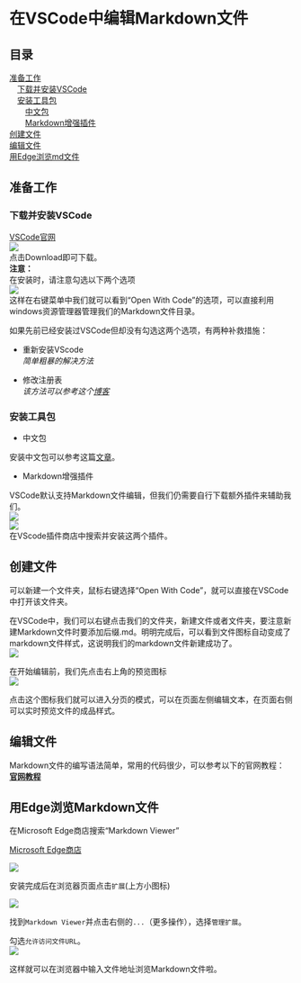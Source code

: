 # 在VSCode中编辑Markdown文件
## 目录
[准备工作](#准备工作)  
&emsp;[下载并安装VSCode](#下载并安装vscode)  
&emsp;[安装工具包](#安装工具包)  
&emsp;&emsp;[中文包](#zh)   
&emsp;&emsp;[Markdown增强插件](#store)   
[创建文件](#创建文件)  
[编辑文件](#编辑文件)  
[用Edge浏览md文件](#用edge浏览markdown文件)
## 准备工作
### 下载并安装VSCode  
[VSCode官网](https://code.visualstudio.com/)  
![](https://i.postimg.cc/QxW47t9K/download-VSCode.png)  
点击Download即可下载。  
**注意：**  
在安装时，请注意勾选以下两个选项  
![](https://i.postimg.cc/9fvtCPbx/download-Warning.png)  
这样在右键菜单中我们就可以看到“Open With Code”的选项，可以直接利用windows资源管理器管理我们的Markdown文件目录。  

如果先前已经安装过VSCode但却没有勾选这两个选项，有两种补救措施：  
- 重新安装VScode  
  *简单粗暴的解决方法* 

- 修改注册表  
  *该方法可以参考这个[博客](https://www.cnblogs.com/TopStop/p/15050793.html)*    
### 安装工具包  
   - <div id="zh">中文包</div>    
   安装中文包可以参考这篇[文章](https://zhuanlan.zhihu.com/p/263036716)。  
   - <div id="store">Markdown增强插件</div>  
   VSCode默认支持Markdown文件编辑，但我们仍需要自行下载额外插件来辅助我们。  
   ![](https://i.postimg.cc/pryFjps9/install1.png)  
   ![](https://i.postimg.cc/v8j1j8Pz/install2.png)  
   在VScode插件商店中搜索并安装这两个插件。 

## 创建文件
可以新建一个文件夹，鼠标右键选择“Open With Code”，就可以直接在VSCode中打开该文件夹。  
  
在VSCode中，我们可以右键点击我们的文件夹，新建文件或者文件夹，要注意新建Markdown文件时要添加后缀.md。明明完成后，可以看到文件图标自动变成了markdown文件样式，这说明我们的markdown文件新建成功了。  
![](https://i.postimg.cc/rpMXwWp9/md-Signal2.png)  
  
在开始编辑前，我们先点击右上角的预览图标  
![](https://i.postimg.cc/vZ3FDT6F/preview.png)  

点击这个图标我们就可以进入分页的模式，可以在页面左侧编辑文本，在页面右侧可以实时预览文件的成品样式。  
## 编辑文件  
Markdown文件的编写语法简单，常用的代码很少，可以参考以下的官网教程：  
**[官网教程](https://markdown.com.cn/)**
## 用Edge浏览Markdown文件
在Microsoft Edge商店搜索“Markdown Viewer”  

[Microsoft Edge商店](https://microsoftedge.microsoft.com/addons/Microsoft-Edge-Extensions-Home)  

![](https://i.postimg.cc/KY9CwBbt/20230828140632.png)  

安装完成后在浏览器页面点击`扩展`(上方小图标)  

![](https://i.postimg.cc/pTWXYDZ8/20230828141100.png)  

找到`Markdown Viewer`并点击右侧的`...`（更多操作），选择`管理扩展`。  

勾选`允许访问文件URL`。  
![](https://i.postimg.cc/5yf7ttff/20230828141441.png)  

这样就可以在浏览器中输入文件地址浏览Markdown文件啦。


